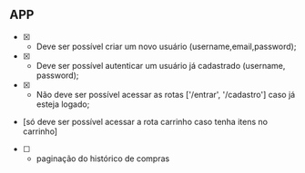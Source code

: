 
## APP

- [X] - Deve ser possível criar um novo usuário (username,email,password);
- [X] - Deve ser possível autenticar um usuário já cadastrado (username, password);
- [X] - Não deve ser possível acessar as rotas ['/entrar', '/cadastro'] caso já esteja logado;

- [só deve ser possível acessar a rota carrinho caso tenha itens no carrinho]
- [ ] - paginação do histórico de compras
